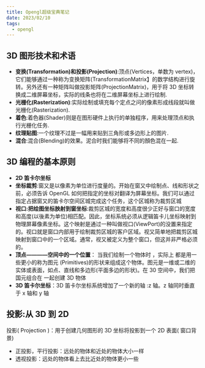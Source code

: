 ```yaml
---
title: Opengl超级宝典笔记
date: 2023/02/10
tags:
  - opengl
---
```


## 3D 图形技术和术语

- **变换(Transformation)和投影(Projection)**:顶点(Vertices，单数为 vertex)，它们能够通过一种称为变换矩阵(TransformationMatrix】的数学结构进行旋转。另外还有一种矩阵叫做投影矩阵(ProjectionMatrix)，用于将 3D 坐标转换成二维屏幕坐标，实际的线条也将在二维屏幕坐标上进行绘制.
- **光栅化(Rasterization)**:实际绘制或填充每个定点之问的像素形成线段就叫做光栅化(Rasterization).
- **着色**:着色器(Shader)则是在图形硬件上执行的单独程序，用来处理顶点和执行光栅化任务.
- **纹理贴图**:一个纹理不过是一幅用来贴到三角形或多边形上的图片.
- **混合**:混合(Blending)的效果。泥合时我们能够将不同的顏色混在一起.

## 3D 编程的基本原则

- **2D 笛卡尔坐标**
- **坐标裁剪**:窗又是以像素为单位进行度量的。开始在窗又中绘制点、线和形状之前，必须告诉 OpenGL 如何把指定的坐标对翻译为屏幕坐标。我们可以通过指定占据窗又的笛卡尔空间区城完成这个任务，这个区城称为裁剪区城
- **视口:把绘图坐标胦射到窗坐标**:裁剪区城的宽度和高度很少正好与窗口的宽度和高度(以後素为单位)相匹配。因此，坐标系统必须从逻辑笛卡儿坐标映射到物理屏幕像素坐标。这个映射是通过一种叫做视口(ViewPort)的没置来指定的。视口就是窗口内部用于绘制裁剪区城的客户区域。视又简单地把裁剪区城映射到窗口中的一个区域。通常，视又被定义为整个窗口，但这并非严格必须的。
- **顶点————空间中的一个位置**： 当我们绘制一个物体时 ，实际上 都是用一些更小的称为图元 (Primitives)的形状来组成这个物体。图元是一维或二维的实体或表面，如点、直线和多边形(平面多边的形状)。在 30 空间中，我们把国元组合在 一起创建 3D 物体
- **3D 笛卡尔坐标**：3D 笛卡尔坐标系统增加了一个新的轴 :z 轴。z 轴同时垂直于 x 轴和 y 轴

## 投影:从 3D 到 2D

投影( Projection )：用于创建几何图形的 3D 坐标将投影到一个 2D 表面( 窗口背景)

- 正投影，平行投影：远处的物体和近处的物体大小一样
- 透视投影：远处的物体看上去比近处的物体更小一些
